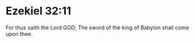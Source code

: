 # Ezekiel 32:11

For thus saith the Lord GOD; The sword of the king of Babylon shall come upon thee.